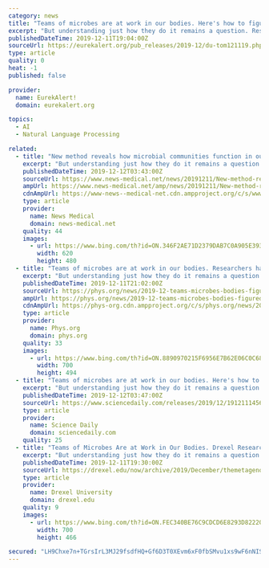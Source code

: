 ```yaml
---
category: news
title: "Teams of microbes are at work in our bodies. Here's how to figure out what they're doing"
excerpt: "But understanding just how they do it remains a question. Researchers from Drexel University are hoping to help answer that question through a clever combination of high-throughput genetic sequencing and natural language processing computer algorithms. Their research, which was recently published in the journal PLOS ONE, reports a new method of ..."
publishedDateTime: 2019-12-11T19:04:00Z
sourceUrl: https://eurekalert.org/pub_releases/2019-12/du-tom121119.php
type: article
quality: 0
heat: -1
published: false

provider:
  name: EurekAlert!
  domain: eurekalert.org

topics:
  - AI
  - Natural Language Processing

related:
  - title: "New method reveals how microbial communities function in our bodies"
    excerpt: "But understanding just how they do it remains a question. Researchers from Drexel University are hoping to help answer that question through a clever combination of high-throughput genetic sequencing and natural language processing computer algorithms. Their research, which was recently published in the journal PLOS ONE, reports a new method of ..."
    publishedDateTime: 2019-12-12T03:43:00Z
    sourceUrl: https://www.news-medical.net/news/20191211/New-method-reveals-how-microbial-communities-function-in-our-bodies.aspx
    ampUrl: https://www.news-medical.net/amp/news/20191211/New-method-reveals-how-microbial-communities-function-in-our-bodies.aspx
    cdnAmpUrl: https://www-news--medical-net.cdn.ampproject.org/c/s/www.news-medical.net/amp/news/20191211/New-method-reveals-how-microbial-communities-function-in-our-bodies.aspx
    type: article
    provider:
      name: News Medical
      domain: news-medical.net
    quality: 44
    images:
      - url: https://www.bing.com/th?id=ON.346F2AE71D2379DAB7C0A905E3937F77
        width: 620
        height: 480
  - title: "Teams of microbes are at work in our bodies. Researchers have figured out what they're up to."
    excerpt: "But understanding just how they do it remains a question. Researchers from Drexel University are hoping to help answer that question through a clever combination of high-throughput genetic sequencing and natural language processing computer algorithms. Their research, which was recently published in the journal PLOS ONE, reports a new method of ..."
    publishedDateTime: 2019-12-11T21:02:00Z
    sourceUrl: https://phys.org/news/2019-12-teams-microbes-bodies-figured-theyre.html
    ampUrl: https://phys.org/news/2019-12-teams-microbes-bodies-figured-theyre.amp
    cdnAmpUrl: https://phys-org.cdn.ampproject.org/c/s/phys.org/news/2019-12-teams-microbes-bodies-figured-theyre.amp
    type: article
    provider:
      name: Phys.org
      domain: phys.org
    quality: 33
    images:
      - url: https://www.bing.com/th?id=ON.8890970215F6956E7B62E06C0C683F18
        width: 700
        height: 494
  - title: "Teams of microbes are at work in our bodies. Here's how to figure out what they're doing"
    excerpt: "But understanding just how they do it remains a question. Researchers from Drexel University are hoping to help answer that question through a clever combination of high-throughput genetic sequencing and natural language processing computer algorithms. Their research, which was recently published in the journal PLOS ONE, reports a new method of ..."
    publishedDateTime: 2019-12-12T03:47:00Z
    sourceUrl: https://www.sciencedaily.com/releases/2019/12/191211145638.htm
    type: article
    provider:
      name: Science Daily
      domain: sciencedaily.com
    quality: 25
  - title: "Teams of Microbes Are at Work in Our Bodies. Drexel Researchers Have Figured Out What They’re up to."
    excerpt: "But understanding just how they do it remains a question. Researchers from Drexel are hoping to help answer that question through a clever combination of high-throughput genetic sequencing and natural language processing computer algorithms. Their research, which was recently published in the journal PLOS ONE, reports a new method of analyzing ..."
    publishedDateTime: 2019-12-11T19:30:00Z
    sourceUrl: https://drexel.edu/now/archive/2019/December/themetagenomics-microbiota-algorithms/
    type: article
    provider:
      name: Drexel University
      domain: drexel.edu
    quality: 9
    images:
      - url: https://www.bing.com/th?id=ON.FEC340BE76C9CDCD6E8293D8222090FD
        width: 700
        height: 466

secured: "LH9Chxe7n+TGrsIrL3MJ29fsdfHQ+Gf6D3T0XEvm6xF0fbSMvu1xs9wF6nNIS5qJdWdePaILT7XgvuImfihtllPI3QPrfE1U1SO34I2YyjK9fSVhimu4iCvWADC/ib0VWqZpJrYp2fC7e+2s+6Jzp51AujJP6eQ+fEiMzUF+rNVY6kJDbHFE2aI3m96YeVAPYNriOh6rlpcE1TvVfJHoRf8XpY/wPfO+FTg0xRRs1cxDd56J5VZp3TgdRaY2NMzxhhmhYxgcSpRa3YuIyvTwBA==;T7rob3BvuUehlqfQzwzmog=="
---
```


